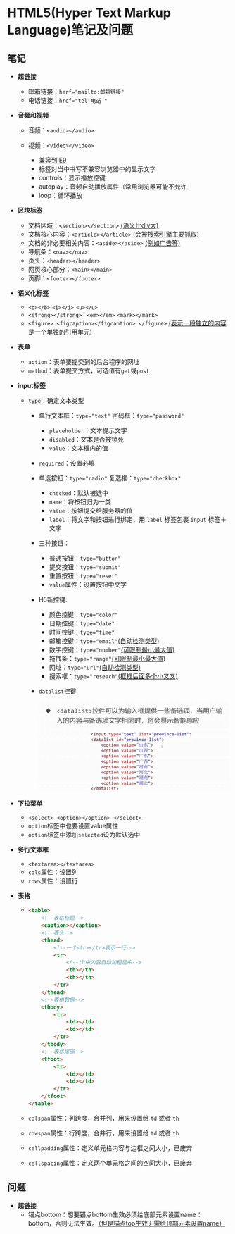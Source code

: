 # HTML5(Hyper Text Markup Language)笔记及问题



## 笔记

- **超链接**

  - 邮箱链接：`herf="mailto:邮箱链接"`
  - 电话链接：`href="tel:电话 "`

- **音频和视频**

  - 音频：`<audio></audio>`

  - 视频：`<video></video>`

    -  <u>兼容到IE9</u>
    -  标签对当中书写不兼容浏览器中的显示文字
    -  controls：显示播放控键
    -  autoplay：音频自动播放属性（常用浏览器可能不允许
    -  loop：循环播放

- **区块标签**

  - 文档区域：`<section></section>`  <u>(语义比div大)</u>
  - 文档核心内容：`<article></article>` <u>(会被搜索引擎主要抓取)</u>
  - 文档的非必要相关内容：`<aside></aside>` <u>(例如广告等)</u>
  - 导航条：`<nav></nav>`
  - 页头：`<header></header>`
  - 网页核心部分：`<main></main>`
  - 页脚：`<footer></footer>`

- **语义化标签**

  - `<b></b>`  `<i></i>`  `<u></u>`
  - `<strong></strong>`   ` <em></em>`   `<mark></mark>`
  - `<figure> <figcaption></figcaption> </figure>` <u>(表示一段独立的内容是一个单独的引用单元)</u>

- **表单**

  - `action`：表单要提交到的后台程序的网址
  - `method`：表单提交方式，可选值有`get`或`post`

- **input标签**

  - `type`：确定文本类型

    - 单行文本框：`type="text"`  密码框：`type="password"`

      - `placeholder`：文本提示文字
      - `disabled`：文本是否被锁死
      - `value`：文本框内的值

    - `required`：设置必填

    - 单选按钮：`type="radio"`     复选框：`type="checkbox"`

      - `checked`：默认被选中
      - `name`：将按钮归为一类
      - `value`：按钮提交给服务器的值
      - `label`：将文字和按钮进行绑定，用 `label` 标签包裹 `input` 标签＋文字

    - 三种按钮：

      - 普通按钮：`type="button"`
      - 提交按钮：`type="submit"`
      - 重置按钮：`type="reset"`
      - `value`属性：设置按钮中文字

    - H5新控键:

      - 颜色控键：`type="color"`
      - 日期控键：`type="date"`
      - 时间控键：`type="time"`
      - 邮箱控键：`type="email"`<u>(自动检测类型)</u>
      - 数字控键：`type="number"`<u>(可限制最小最大值)</u>
      - 拖拽条：`type="range"`<u>(可限制最小最大值)</u>
      - 网址：`type="url"`<u>(自动检测类型)</u>
      - 搜索框：`type="reseach"`<u>(框框后面多个小叉叉)</u>

    - `datalist`控键

      ![image-20201201092751720](../images/image-20201201092751720.png)

- **下拉菜单**

  - `<select> <option></option> </select>`
  - `option`标签中也要设置value属性
  - `option`标签中添加`selected`设为默认选中

- **多行文本框**

  - `<textarea></textarea>`
  - `cols`属性：设置列
  - `rows`属性：设置行 

- **表格** 

  - ````HTML
    <table>
        <!--表格标题-->
        <caption></caption>
        <!--表头-->
        <thead>
            <!--一个<tr></tr>表示一行-->
            <tr>
                <!--th中内容自动加粗居中-->
                <th></th>
                <th></th>
        	</tr>
        </thead>
        <!--表格数据-->
        <tbody>
            <tr>
                <td></td>
                <td></td>
            </tr>
        </tbody>
        <!--表格尾部-->
        <tfoot>
            <tr>
                <td></td>
                <td></td>
            </tr>
        </tfoot>
    </table>
    ````

  - `colspan`属性：列跨度，合并列，用来设置给 `td` 或者 `th`

  - `rowspan`属性：行跨度，合并行，用来设置给 `td` 或者 `th`

  - `cellpadding`属性：定义单元格内容与边框之间大小，已废弃

  - `cellspacing`属性：定义两个单元格之间的空间大小，已废弃



## 问题

- **超链接**
  - 锚点bottom：想要锚点bottom生效必须给底部元素设置name：bottom，否则无法生效。<u>（但是锚点top生效无需给顶部元素设置name）</u>
